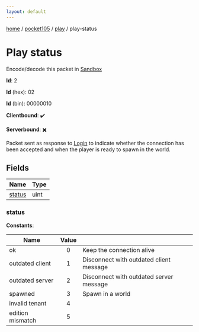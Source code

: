 ```yaml
---
layout: default
---
```


[home](/)  /  [pocket105](/protocol/pocket105)  /  [play](/protocol/pocket105/play)  /  play-status

# Play status

Encode/decode this packet in [Sandbox](../../../sandbox/pocket105#play.play_status)

**Id**: 2

**Id** (hex): 02

**Id** (bin): 00000010

**Clientbound**: ✔️

**Serverbound**: ✖️

Packet sent as response to [Login](#play_login) to indicate whether the connection has been accepted and when the player is ready to spawn in the world.

## Fields

Name | Type
---|---
[status](#status) | uint

### status

**Constants**:

Name | Value |  |
---|:---:|---
ok | 0 | Keep the connection alive
outdated client | 1 | Disconnect with outdated client message
outdated server | 2 | Disconnect with outdated server message
spawned | 3 | Spawn in a world
invalid tenant | 4 | 
edition mismatch | 5 |
